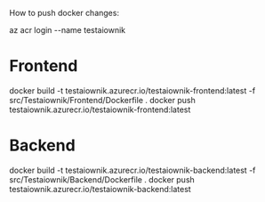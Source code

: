 How to push docker changes:


az acr login --name testaiownik

# Frontend
docker build -t testaiownik.azurecr.io/testaiownik-frontend:latest -f src/Testaiownik/Frontend/Dockerfile .
docker push testaiownik.azurecr.io/testaiownik-frontend:latest

# Backend
docker build -t testaiownik.azurecr.io/testaiownik-backend:latest -f src/Testaiownik/Backend/Dockerfile .
docker push testaiownik.azurecr.io/testaiownik-backend:latest
